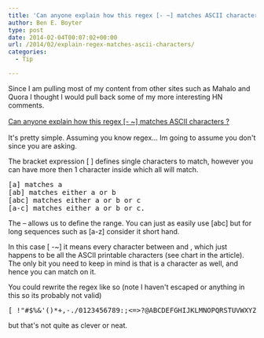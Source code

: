 ```yaml
---
title: 'Can anyone explain how this regex [- ~] matches ASCII characters?'
author: Ben E. Boyter
type: post
date: 2014-02-04T00:07:02+00:00
url: /2014/02/explain-regex-matches-ascii-characters/
categories:
  - Tip

---
```

Since I am pulling most of my content from other sites such as Mahalo and Quora I thought I would pull back some of my more interesting HN comments.

[<span style="line-height: 1.5;">Can anyone explain how this regex [- ~] matches ASCII characters ?</span>][1]

It's pretty simple. Assuming you know regex&#8230; Im going to assume you don't since you are asking.

The bracket expression [ ] defines single characters to match, however you can have more then 1 character inside which all will match.

<pre>[a] matches a
[ab] matches either a or b
[abc] matches either a or b or c
[a-c] matches either a or b or c.</pre>

The &#8211; allows us to define the range. You can just as easily use [abc] but for long sequences such as [a-z] consider it short hand.

In this case [ -~] it means every character between <space> and <tilde>, which just happens to be all the ASCII printable characters (see chart in the article). The only bit you need to keep in mind is that <space> is a character as well, and hence you can match on it.
  
You could rewrite the regex like so (note I haven't escaped or anything in this so its probably not valid)

<pre>[ !"#$%&'()*+,-./0123456789:;&lt;=&gt;?@ABCDEFGHIJKLMNOPQRSTUVWXYZ[\]^_`abcdefghijklmnopqrstuvwxyz{|}~]</pre>

but that's not quite as clever or neat.

 [1]: https://news.ycombinator.com/item?id=4774426